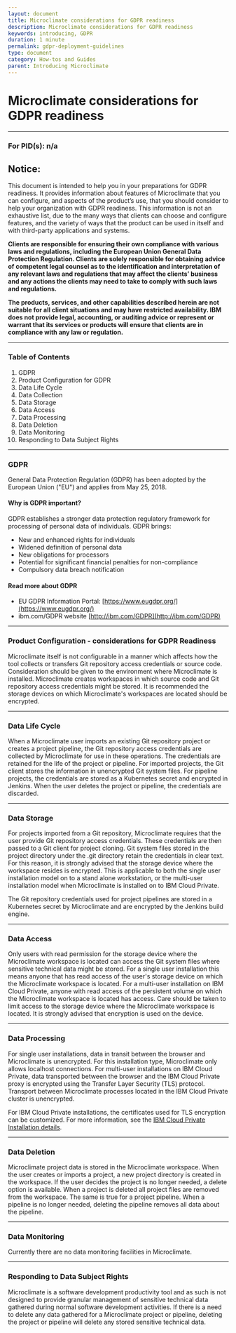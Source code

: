 ```yaml
---
layout: document
title: Microclimate considerations for GDPR readiness
description: Microclimate considerations for GDPR readiness
keywords: introducing, GDPR
duration: 1 minute
permalink: gdpr-deployment-guidelines
type: document
category: How-tos and Guides
parent: Introducing Microclimate
---
```


# Microclimate considerations for GDPR readiness

___________________________________________________________________________________________________
### For PID(s): n/a

## Notice:

This document is intended to help you in your preparations for GDPR readiness. It provides information about features of Microclimate that you can configure, and aspects of the product’s use, that you should consider to help your organization with GDPR readiness. This information is not an exhaustive list, due to the many ways that clients can choose and configure features, and the variety of ways that the product can be used in itself and with third-party applications and systems.

__Clients are responsible for ensuring their own compliance with various laws and regulations, including the European Union General Data Protection Regulation. Clients are solely responsible for obtaining advice of competent legal counsel as to the identification and interpretation of any relevant laws and regulations that may affect the clients’ business and any actions the clients may need to take to comply with such laws and regulations.__

__The products, services, and other capabilities described herein are not suitable for all client situations and may have restricted availability. IBM does not provide legal, accounting, or auditing advice or represent or warrant that its services or products will ensure that clients are in compliance with
any law or regulation.__

___________________________________________________________________________________________________
### Table of Contents
1. GDPR
2. Product Configuration for GDPR
3. Data Life Cycle
4. Data Collection
5. Data Storage
6. Data Access
7. Data Processing
8. Data Deletion
9. Data Monitoring
10. Responding to Data Subject Rights

___________________________________________________________________________________________________
### GDPR

General Data Protection Regulation (GDPR) has been adopted by the European Union ("EU") and applies from May 25, 2018.

#### Why is GDPR important?

GDPR establishes a stronger data protection regulatory framework for processing of personal data of individuals.  GDPR brings:

* New and enhanced rights for individuals
* Widened definition of personal data
* New obligations for processors
* Potential for significant financial penalties for non-compliance
* Compulsory data breach notification

#### Read more about GDPR

* EU GDPR Information Portal: [https://www.eugdpr.org/](https://www.eugdpr.org/)
* ibm.com/GDPR website [http://ibm.com/GDPR](http://ibm.com/GDPR)

___________________________________________________________________________________________________
### Product Configuration - considerations for GDPR Readiness

Microclimate itself is not configurable in a manner which affects how the tool collects or transfers Git repository access credentials or source code. Consideration should be given to the environment where Microclimate is installed. Microclimate creates workspaces in which source code and Git repository access credentials might be stored. It is recommended the storage devices on which Microclimate's workspaces are located should be encrypted.

___________________________________________________________________________________________________
### Data Life Cycle
When a Microclimate user imports an existing Git repository project or creates a project pipeline, the Git repository access credentials are collected by Microclimate for use in these operations. The credentials are retained for the life of the project or pipeline. For imported projects, the Git client stores the information in unencrypted Git system files. For pipeline projects, the credentials are stored as a Kubernetes secret and encrypted in Jenkins. When the user deletes the project or pipeline, the credentials are discarded.

___________________________________________________________________________________________________
### Data Storage
For projects imported from a Git repository, Microclimate requires that the user provide Git repository access credentials.  These credentials are then passed to a Git client for project cloning. Git system files stored in the project directory under the .git directory retain the credentials in clear text. For this reason, it is strongly advised that the storage device where the workspace resides is encrypted. This is applicable to both the single user installation model on to a stand alone workstation, or the multi-user installation model when Microclimate is installed on to IBM Cloud Private.  

The Git repository credentials used for project pipelines are stored in a Kubernetes secret by Microclimate and are encrypted by the Jenkins build engine.

___________________________________________________________________________________________________
### Data Access
Only users with read permission for the storage device where the Microclimate workspace is located can access the Git system files where sensitive technical data might be stored. For a single user installation this means anyone that has read access of the user's storage device on which the Microclimate workspace is located. For a multi-user installation on IBM Cloud Private, anyone with read access of the persistent volume on which the Microclimate workspace is located has access. Care should be taken to limit access to the storage device where the Microclimate workspace is located. It is strongly advised that encryption is used on the device.

___________________________________________________________________________________________________
### Data Processing
For single user installations, data in transit between the browser and Microclimate is unencrypted. For this installation type, Microclimate only allows localhost connections.  For multi-user installations on IBM Cloud Private, data transported between the browser and the IBM Cloud Private proxy is encrypted using the Transfer Layer Security (TLS) protocol. Transport between Microclimate processes located in the IBM Cloud Private cluster is unencrypted.  

For IBM Cloud Private installations, the certificates used for TLS encryption can be customized. For more information, see the [IBM Cloud Private Installation details](https://github.com/IBM/charts/blob/master/stable/ibm-microclimate/README.md).

___________________________________________________________________________________________________
### Data Deletion
Microclimate project data is stored in the Microclimate workspace. When the user creates or imports a project, a new project directory is created in the workspace. If the user decides the project is no longer needed, a delete option is available. When a project is deleted all project files are removed from the workspace. The same is true for a project pipeline. When a pipeline is no longer needed, deleting the pipeline removes all data about the pipeline.

___________________________________________________________________________________________________
### Data Monitoring
Currently there are no data monitoring facilities in Microclimate.

___________________________________________________________________________________________________
### Responding to Data Subject Rights
Microclimate is a software development productivity tool and as such is not designed to provide granular management of sensitive technical data gathered during normal software development activities.  If there is a need to delete any data gathered for a Microclimate project or pipeline, deleting the project or pipeline will delete any stored sensitive technical data.
